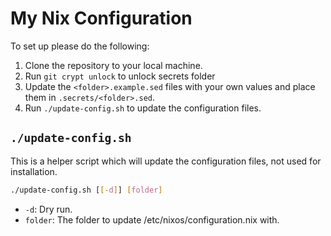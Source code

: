 # My Nix Configuration

To set up please do the following:

1. Clone the repository to your local machine.
2. Run `git crypt unlock` to unlock secrets folder
3. Update the `<folder>.example.sed` files with your own values and place them in `.secrets/<folder>.sed`.
4. Run `./update-config.sh` to update the configuration files.

## `./update-config.sh`

This is a helper script which will update the configuration files, not used for installation.

```sh
./update-config.sh [[-d]] [folder]
```

- `-d`: Dry run.
- `folder`: The folder to update /etc/nixos/configuration.nix with.
